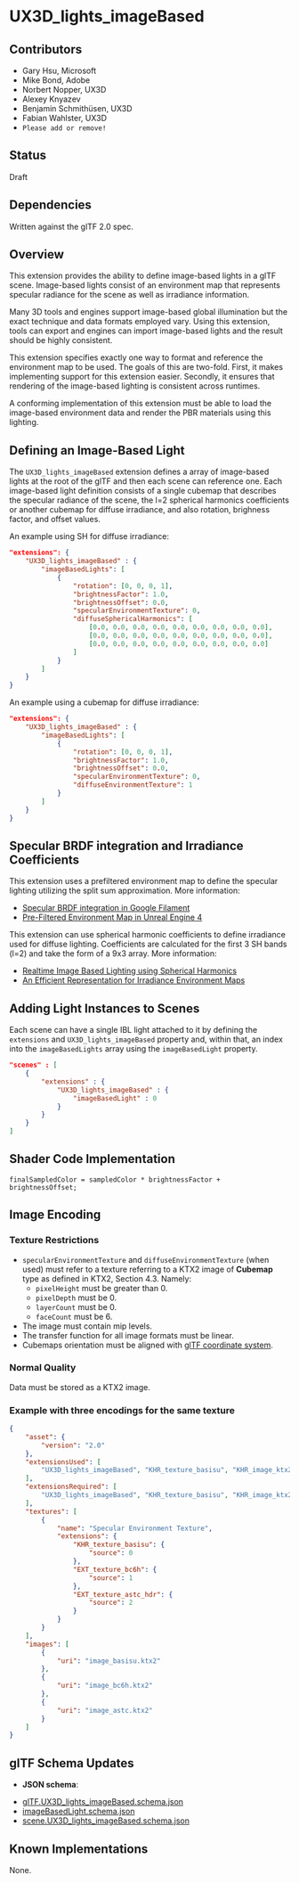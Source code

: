 # UX3D_lights_imageBased

## Contributors

* Gary Hsu, Microsoft
* Mike Bond, Adobe
* Norbert Nopper, UX3D
* Alexey Knyazev
* Benjamin Schmithüsen, UX3D
* Fabian Wahlster, UX3D
* `Please add or remove!`

## Status

Draft

## Dependencies

Written against the glTF 2.0 spec.

## Overview

This extension provides the ability to define image-based lights in a glTF scene. Image-based lights consist of an environment map that represents specular radiance for the scene as well as irradiance information.

Many 3D tools and engines support image-based global illumination but the exact technique and data formats employed vary. Using this extension, tools can export and engines can import image-based lights and the result should be highly consistent.

This extension specifies exactly one way to format and reference the environment map to be used. The goals of this are two-fold. First, it makes implementing support for this extension easier. Secondly, it ensures that rendering of the image-based lighting is consistent across runtimes.

A conforming implementation of this extension must be able to load the image-based environment data and render the PBR materials using this lighting.

## Defining an Image-Based Light

The `UX3D_lights_imageBased` extension defines a array of image-based lights at the root of the glTF and then each scene can reference one. Each image-based light definition consists of a single cubemap that describes the specular radiance of the scene, the l=2 spherical harmonics coefficients or another cubemap for diffuse irradiance, and also rotation, brighness factor, and offset values.

An example using SH for diffuse irradiance:

```json
"extensions": {
    "UX3D_lights_imageBased" : {
        "imageBasedLights": [
            {
                "rotation": [0, 0, 0, 1],
                "brightnessFactor": 1.0,
                "brightnessOffset": 0.0,
                "specularEnvironmentTexture": 0,
                "diffuseSphericalHarmonics": [
                    [0.0, 0.0, 0.0, 0.0, 0.0, 0.0, 0.0, 0.0, 0.0],
                    [0.0, 0.0, 0.0, 0.0, 0.0, 0.0, 0.0, 0.0, 0.0],
                    [0.0, 0.0, 0.0, 0.0, 0.0, 0.0, 0.0, 0.0, 0.0]
                ]
            }
        ]
    }
}
```

An example using a cubemap for diffuse irradiance:

```json
"extensions": {
    "UX3D_lights_imageBased" : {
        "imageBasedLights": [
            {
                "rotation": [0, 0, 0, 1],
                "brightnessFactor": 1.0,
                "brightnessOffset": 0.0,
                "specularEnvironmentTexture": 0,
                "diffuseEnvironmentTexture": 1
            }
        ]
    }
}
```

## Specular BRDF integration and Irradiance Coefficients

This extension uses a prefiltered environment map to define the specular lighting utilizing the split sum approximation. More information:
- [Specular BRDF integration in Google Filament](https://google.github.io/filament/Filament.md.html#lighting/imagebasedlights/processinglightprobes)
- [Pre-Filtered Environment Map in Unreal Engine 4](https://blog.selfshadow.com/publications/s2013-shading-course/karis/s2013_pbs_epic_notes_v2.pdf)

This extension can use spherical harmonic coefficients to define irradiance used for diffuse lighting. Coefficients are calculated for the first 3 SH bands (l=2) and take the form of a 9x3 array. More information:
- [Realtime Image Based Lighting using Spherical Harmonics](https://metashapes.com/blog/realtime-image-based-lighting-using-spherical-harmonics/)
- [An Efficient Representation for Irradiance Environment Maps](http://graphics.stanford.edu/papers/envmap/)

## Adding Light Instances to Scenes

Each scene can have a single IBL light attached to it by defining the `extensions` and `UX3D_lights_imageBased` property and, within that, an index into the `imageBasedLights` array using the `imageBasedLight` property.

```json
"scenes" : [
    {
        "extensions" : {
            "UX3D_lights_imageBased" : {
                "imageBasedLight" : 0
            }
        }
    }
]
```

## Shader Code Implementation

```
finalSampledColor = sampledColor * brightnessFactor + brightnessOffset;
```

## Image Encoding

### Texture Restrictions

- `specularEnvironmentTexture` and `diffuseEnvironmentTexture` (when used) must refer to a texture referring to a KTX2 image of **Cubemap** type as defined in KTX2, Section 4.3. Namely:
  - `pixelHeight` must be greater than 0.
  - `pixelDepth` must be 0.
  - `layerCount` must be 0.
  - `faceCount` must be 6.
- The image must contain mip levels.
- The transfer function for all image formats must be linear.
- Cubemaps orientation must be aligned with [glTF coordinate system](../../../../specification/2.0#coordinate-system-and-units).

### Normal Quality

Data must be stored as a KTX2 image.

### Example with three encodings for the same texture

```json
{
    "asset": {
        "version": "2.0"
    },
    "extensionsUsed": [
        "UX3D_lights_imageBased", "KHR_texture_basisu", "KHR_image_ktx2", "EXT_texture_bc6h", "EXT_texture_astc_hdr"
    ],
    "extensionsRequired": [
        "UX3D_lights_imageBased", "KHR_texture_basisu", "KHR_image_ktx2"
    ],
    "textures": [
        {
            "name": "Specular Environment Texture",
            "extensions": {
                "KHR_texture_basisu": {
                    "source": 0
                },
                "EXT_texture_bc6h": {
                    "source": 1
                },
                "EXT_texture_astc_hdr": {
                    "source": 2
                }
            }
        }
    ],
    "images": [
        {
            "uri": "image_basisu.ktx2"
        },
        {
            "uri": "image_bc6h.ktx2"
        },
        {
            "uri": "image_astc.ktx2"
        }
    ]
}
```

## glTF Schema Updates

* **JSON schema**:
- [glTF.UX3D_lights_imageBased.schema.json](schema/glTF.UX3D_lights_imageBased.schema.json)
- [imageBasedLight.schema.json](schema/imageBasedLight.schema.json)
- [scene.UX3D_lights_imageBased.schema.json](schema/scene.UX3D_lights_imageBased.schema.json)

## Known Implementations

None.